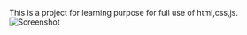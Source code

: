 This is a project for learning purpose for full use of html,css,js.
![Screenshot](https://user-images.githubusercontent.com/12345678/filename.png)
